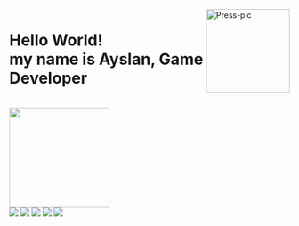 
<img align="right" alt="Press-pic" height="150" style="vertical-align:top" src="https://lh3.googleusercontent.com/uBswpd-lHqD5LfWHyweFJRAXKghk57lHa8u2_PfNshjg5yr6j3cl6OBcbxNDFCS1gUujEb7BfLqr-YY-iVXGupvwKUML5vt39JiGzYZ-H7IUxHl2LkhhwCbu0sZiv5jri8hArDPv2O2pKFSccZZSAKnaxFke_XnKV_IA0JqshxpvcH2vL-s5mY1zd3KVsgiGuCcNEdQnHwTsvuQ2DJiuXkB3qkmUwB6RYNn6NOz-YF72gJgpAs0FusDPwwpcxupNs9UsJyFhOOKXJC5SbJgrH13KLJarfCkogunAff69ZpgXgrAO-pb8nG9ir0nnzW0nzhfXYofz0---SRLzFaplaHvTgs2mKiDcdywyvL53B9QqyMcY9rRZMtFBMp46XP4QlL8OAPky4Uu8yJEbQ_MH0pfAgJX9iSUvkcJtvBzDjVNAK11SrqGEaJuzDFJina4Rw5EkMeYGERrFxa6th5dShN8HVRcGXFtoJd9VD4g24wcaWGiqAKRgrIcHfr8FljpiGjMiDXwiHrrae_Nm0diMzO4qN_gSlspwNR_Vq1p5B0VYG5VbW0tP3R3QjQs54fcofDoIqnbPk5naSqsYgeveDbKWNzBOGTBDG7dChfuMfkT_2fkZliqIQVoeMrRClRG-ARcpsYuz4Y97Er5GZB0HjfACaLJWgBNGm_LVe8dSzaC9CEscuz4QI7wOBITgmPpqg0dd2z49JWkPxhmV-X-1tmA=s640-no?authuser=0">
  <h1> Hello World! <br> my name is Ayslan, Game Developer </h1>

<br>
<div align="">
  <a href="https://github.com/Ayslan-gamedev">
  <img height="180em" src="https://github-readme-stats.vercel.app/api?username=Ayslan-gamedev&show_icons=true&theme=tokyonight&include_all_commits=true&count_private=true"/>
<!--  <img height="180em" src="https://github-readme-stats.vercel.app/api/top-langs/?username=Ayslan-gamedev&layout=compact&langs_count=7&theme=tokyonight"/> -->
  </a>
</div>

<div> 
  <a href="https://www.instagram.com/ayslan_gamedev/" target="_blank"><img src="https://img.shields.io/badge/-Instagram-%23E4405F?style=for-the-badge&logo=instagram&logoColor=white" target="_blank"></a>
  <a href="" target="_blank"><img src="https://img.shields.io/badge/-LinkedIn-%230077B5?style=for-the-badge&logo=linkedin&logoColor=white" target="_blank"></a>  
  <a href="https://wa.me/5579999864117" target="_blank"><img src="https://img.shields.io/badge/WhatsApp-25D366?style=for-the-badge&logo=whatsapp&logoColor=white" target="_blank"></a> 
  <a href="https://t.me/PressStart1390" target="_blank"><img src="https://img.shields.io/badge/Telegram-2CA5E0?style=for-the-badge&logo=telegram&logoColor=white" target="_blank"></a> 
  <a href = "mailto:ayslan.gamedev@gmail.com"><img src="https://img.shields.io/badge/Gmail-D14836?style=for-the-badge&logo=gmail&logoColor=white" target="_blank"></a>
</div>

<!--  [oi](google.com)
